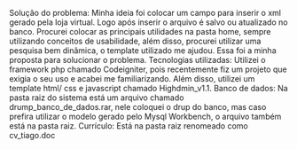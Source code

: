 Solução do problema: Minha ideia foi colocar um campo para inserir o xml gerado pela loja virtual. Logo após inserir o arquivo é salvo ou atualizado no banco.
Procurei colocar as principais utilidades na pasta home, sempre utilizando conceitos de usabilidade, além disso, procurei utilizar uma pesquisa bem dinâmica, o template utilizado me ajudou.
Essa foi a minha proposta para solucionar o problema.
Tecnologias utilizadas: Utilizei o framework php chamado Codeigniter, pois recentemente fiz um projeto que exigia o seu uso e acabei me familiarizando. Além disso, utilizei um template html/ css e javascript chamado Highdmin_v1.1.
Banco de dados: Na pasta raiz do sistema está um arquivo chamado drump_banco_de_dados.rar, nele coloquei o drup do banco, mas caso prefira utilizar o modelo gerado pelo Mysql Workbench, o arquivo também está na pasta raiz.
Currículo: Está na pasta raiz renomeado como cv_tiago.doc
